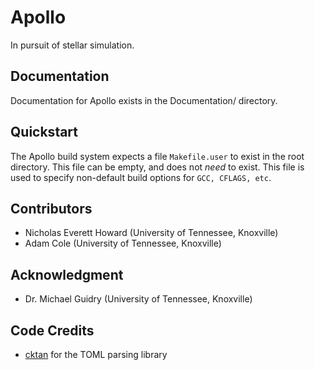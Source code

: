 # Apollo

In pursuit of stellar simulation.

## Documentation
Documentation for Apollo exists in the Documentation/ directory.

## Quickstart
The Apollo build system expects a file `Makefile.user` to exist in the root 
directory. This file can be empty, and does not _need_ to exist. This file
is used to specify non-default build options for `GCC, CFLAGS, etc`.

## Contributors
- Nicholas Everett Howard (University of Tennessee, Knoxville)
- Adam Cole (University of Tennessee, Knoxville)

## Acknowledgment
- Dr. Michael Guidry (University of Tennessee, Knoxville)

## Code Credits
- [cktan](https://github.com/cktan/tomlc17/blob/main/LICENSE) for the TOML
parsing library
